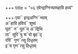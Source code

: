 +++
title = "०६ एवेन्द्राग्निभ्यामहावि हव्यं"

+++
एवा᳓ इन्द्रअग्नि᳓भ्याम्  
अ᳓हावि हवियं᳓ शूष्यं  
घृतं᳓ न᳓ पूत᳓म् अ᳓द्रिभिः  
ता᳓ सूरि᳓षु श्र᳓वो बृह᳓द्  
रयिं᳓ गृण᳓त्सु दिधृतम्  
इ᳓षं गृण᳓त्सु दिधृतम्